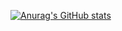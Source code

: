 [![Anurag's GitHub stats](https://github-readme-stats.vercel.app/api?username=rssalessio&show_icons=true&theme=radical&count_private=true)](https://github.com/anuraghazra/github-readme-stats)

<!-- [![Top Langs](https://github-readme-stats.vercel.app/api/top-langs/?username=rssalessio&layout=compact&theme=radical&hide=tex,Jupyter%20Notebook,M,Matlab&count_private=true)](https://github.com/anuraghazra/github-readme-stats) -->
